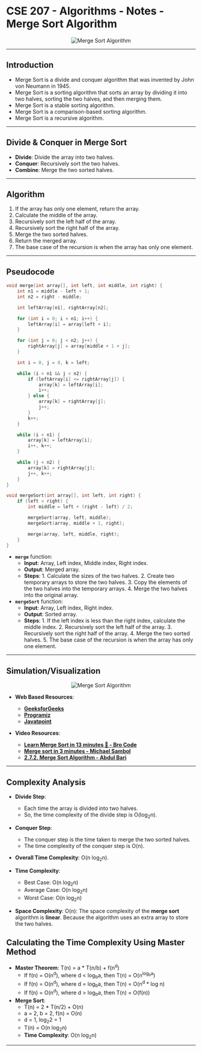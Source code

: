 # **CSE 207 - Algorithms - Notes - Merge Sort Algorithm**

<p align="center">
    <img src="https://www.lavivienpost.net/wp-content/uploads/2022/02/merge-sort-400.gif" alt="Merge Sort Algorithm"/>
</p>

---

## **Introduction**

- Merge Sort is a divide and conquer algorithm that was invented by John von Neumann in 1945.
- Merge Sort is a sorting algorithm that sorts an array by dividing it into two halves, sorting the two halves, and then merging them.
- Merge Sort is a stable sorting algorithm.
- Merge Sort is a comparison-based sorting algorithm.
- Merge Sort is a recursive algorithm.

---

## **Divide & Conquer in Merge Sort**

- **Divide**: Divide the array into two halves.
- **Conquer**: Recursively sort the two halves.
- **Combine**: Merge the two sorted halves.

---

## **Algorithm**

1. If the array has only one element, return the array.
2. Calculate the middle of the array.
3. Recursively sort the left half of the array.
4. Recursively sort the right half of the array.
5. Merge the two sorted halves.
6. Return the merged array.
7. The base case of the recursion is when the array has only one element.

---

## **Pseudocode**

```cpp
void merge(int array[], int left, int middle, int right) {
    int n1 = middle - left + 1;
    int n2 = right - middle;

    int leftArray[n1], rightArray[n2];

    for (int i = 0; i < n1; i++) {
        leftArray[i] = array[left + i];
    }

    for (int j = 0; j < n2; j++) {
        rightArray[j] = array[middle + 1 + j];
    }

    int i = 0, j = 0, k = left;

    while (i < n1 && j < n2) {
        if (leftArray[i] <= rightArray[j]) {
            array[k] = leftArray[i];
            i++;
        } else {
            array[k] = rightArray[j];
            j++;
        }
        k++;
    }

    while (i < n1) {
        array[k] = leftArray[i];
        i++, k++;
    }

    while (j < n2) {
        array[k] = rightArray[j];
        j++, k++;
    }
}

void mergeSort(int array[], int left, int right) {
    if (left < right) {
        int middle = left + (right - left) / 2;

        mergeSort(array, left, middle);
        mergeSort(array, middle + 1, right);

        merge(array, left, middle, right);
    }
}
```

- **`merge`** function:
  - **Input**: Array, Left index, Middle index, Right index.
  - **Output**: Merged array.
  - **Steps**:
        1. Calculate the sizes of the two halves.
        2. Create two temporary arrays to store the two halves.
        3. Copy the elements of the two halves into the temporary arrays.
        4. Merge the two halves into the original array.
- **`mergeSort`** function:
  - **Input**: Array, Left index, Right index.
  - **Output**: Sorted array.
  - **Steps**:
        1. If the left index is less than the right index, calculate the middle index.
        2. Recursively sort the left half of the array.
        3. Recursively sort the right half of the array.
        4. Merge the two sorted halves.
        5. The base case of the recursion is when the array has only one element.

---

## **Simulation/Visualization**

<p align="center">
    <img src="https://willrosenbaum.com/assets/img/2022f-cosc-311/merge-sort.gif" alt="Merge Sort Algorithm"/>
</p>

- **Web Based Resources**:
  - [**GeeksforGeeks**](https://www.geeksforgeeks.org/merge-sort/)
  - [**Programiz**](https://www.programiz.com/dsa/merge-sort)
  - [**Javatpoint**](https://www.javatpoint.com/merge-sort)

- **Video Resources**:
  - [**Learn Merge Sort in 13 minutes 🔪 - Bro Code**](https://www.youtube.com/watch?v=3j0SWDX4AtU)
  - [**Merge sort in 3 minutes - Michael Sambol**](https://www.youtube.com/watch?v=4VqmGXwpLqc)
  - [**2.7.2. Merge Sort Algorithm - Abdul Bari**](https://www.youtube.com/watch?v=mB5HXBb_HY8)

---

## **Complexity Analysis**

- **Divide Step**:
  - Each time the array is divided into two halves.
  - So, the time complexity of the divide step is O(log<sub>2</sub>n).
- **Conquer Step**:
  - The conquer step is the time taken to merge the two sorted halves.
  - The time complexity of the conquer step is O(n).
- **Overall Time Complexity**: O(n log<sub>2</sub>n).

- **Time Complexity**:
  - Best Case: O(n log<sub>2</sub>n)
  - Average Case: O(n log<sub>2</sub>n)
  - Worst Case: O(n log<sub>2</sub>n)
- **Space Complexity**: O(n): The space complexity of the **merge sort** algorithm is **linear**. Because the algorithm uses an extra array to store the two halves.

## **Calculating the Time Complexity Using Master Method**

- **Master Theorem**: T(n) = a * T(n/b) + f(n<sup>d</sup>)
  - If f(n) = O(n<sup>d</sup>), where d < log<sub>b</sub>a, then T(n) = O(n<sup>log<sub>b</sub>a</sup>)
  - If f(n) = O(n<sup>d</sup>), where d = log<sub>b</sub>a, then T(n) = O(n<sup>d</sup> * log n)
  - If f(n) = O(n<sup>d</sup>), where d > log<sub>b</sub>a, then T(n) = O(f(n))
- **Merge Sort**:
  - T(n) = 2 * T(n/2) + O(n)
  - a = 2, b = 2, f(n) = O(n)
  - d = 1, log<sub>2</sub>2 = 1
  - T(n) = O(n log<sub>2</sub>n)
  - **Time Complexity**: O(n log<sub>2</sub>n)

---
